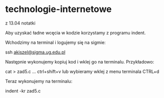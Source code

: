 technologie-internetowe
=======================
z 13.04
notatki 


Aby uzyskać ładne wcęcia w kodzie korzystamy z programu indent.

Wchodzimy na terminal i logujemy się na sigmie:

ssh akiszel@sigma.ug.edu.pl

Następnie wykonujemy kopiuj kod i wklej go na terminalu.
Przykładowo:

cat > zad5.c
... ctrl+shift+v lub wybieramy wklej z menu terminala
CTRL+d

Teraz wykonujemy na terminalu:

indent -kr zad5.c

